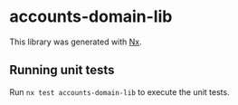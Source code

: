 # accounts-domain-lib

This library was generated with [Nx](https://nx.dev).

## Running unit tests

Run `nx test accounts-domain-lib` to execute the unit tests.
